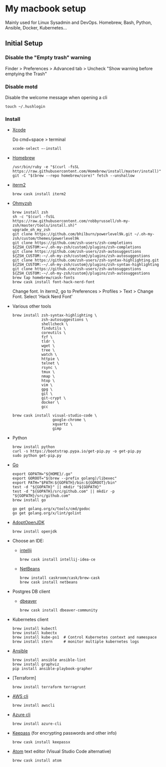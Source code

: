 # My macbook setup
Mainly used for Linux Sysadmin and DevOps. 
Homebrew, Bash, Python, Ansible, Docker, Kubernetes...

## Initial Setup

### Disable the "Empty trash" warning
Finder > Preferences > Advanced tab > Uncheck "Show warning before emptying the Trash"

### Disable motd
Disable the welcome message when opening a cli
  ```
  touch ~/.hushlogin
  ```

### Install
* [Xcode](https://developer.apple.com/xcode/)
  
  Do cmd+space > terminal
  ```
  xcode-select —-install
  ```
* [Homebrew](https://brew.sh/) 
  ```
  /usr/bin/ruby -e "$(curl -fsSL https://raw.githubusercontent.com/Homebrew/install/master/install)"
  git -C "$(brew --repo homebrew/core)" fetch --unshallow
  ```
* [iterm2](https://iterm2.com/downloads.html)
  ```
  brew cask install iterm2
  ```
* [Ohmyzsh](https://ohmyz.sh/)
  ```
  brew install zsh
  sh -c "$(curl -fsSL https://raw.githubusercontent.com/robbyrussell/oh-my-zsh/master/tools/install.sh)"
  upgrade_oh_my_zsh
  git clone https://github.com/bhilburn/powerlevel9k.git ~/.oh-my-zsh/custom/themes/powerlevel9k
  git clone https://github.com/zsh-users/zsh-completions ${ZSH_CUSTOM:=~/.oh-my-zsh/custom}/plugins/zsh-completions
  git clone https://github.com/zsh-users/zsh-autosuggestions ${ZSH_CUSTOM:-~/.oh-my-zsh/custom}/plugins/zsh-autosuggestions
  git clone https://github.com/zsh-users/zsh-syntax-highlighting.git ${ZSH_CUSTOM:-~/.oh-my-zsh/custom}/plugins/zsh-syntax-highlighting
  git clone https://github.com/zsh-users/zsh-autosuggestions ${ZSH_CUSTOM:-~/.oh-my-zsh/custom}/plugins/zsh-autosuggestions
  brew tap homebrew/cask-fonts
  brew cask install font-hack-nerd-font
  ```
  Change font. In iterm2, go to Preferences > Profiles > Text > Change Font. Select 'Hack Nerd Font'
  
* Various other tools
  ``` 
  brew install zsh-syntax-highlighting \
               zsh-autosuggestions \
               shellcheck \
               findutils \
               coreutils \
               fzf \
               tldr \
               wget \
               tree \
               watch \
               httpie \
               telnet \
               rsync \
               tmux \
               nmap \
               htop \
               vim \
               gpg \
               git \
               git-crypt \
               docker \
               gcc

  brew cask install visual-studio-code \
                    google-chrome \
                    xquartz \
                    gimp
  ```
  
* Python
  ```
  brew install python
  curl -s https://bootstrap.pypa.io/get-pip.py -o get-pip.py
  sudo python get-pip.py
  ```
  
* [Go](https://golang.org/)
  ```
  export GOPATH="${HOME}/.go"
  export GOROOT="$(brew --prefix golang)/libexec"
  export PATH="$PATH:${GOPATH}/bin:${GOROOT}/bin"
  test -d "${GOPATH}" || mkdir "${GOPATH}"
  test -d "${GOPATH}/src/github.com" || mkdir -p "${GOPATH}/src/github.com"
  brew install go
  
  go get golang.org/x/tools/cmd/godoc
  go get golang.org/x/lint/golint
  ```
  
* [AdoptOpenJDK](https://adoptopenjdk.net/)
  ```
  brew install openjdk
  ```

* Choose an IDE:
  * [intellij](https://www.jetbrains.com/idea/)
    ```
    brew cask install intellij-idea-ce
    ```
  * [NetBeans](https://netbeans.org/kb/articles/mac.html)
    ```
    brew install caskroom/cask/brew-cask
    brew cask install netbeans
    ```

* Postgres DB client 
  * [dbeaver](https://dbeaver.io/)
    ```
    brew cask install dbeaver-community
    ```

* Kubernetes client
  ```
  brew install kubectl
  brew install kubectx
  brew install kube-ps1  # Control Kubernetes context and namespace
  brew install stern     # monitor multiple kubernetes logs
  ```

* [Ansible](https://docs.ansible.com/)
  ```
  brew install ansible ansible-lint
  brew install graphviz 
  pip install ansible-playbook-grapher
  ```

* [Terraform]
  ```
  brew install terraform terragrunt
  ```

* [AWS cli](https://docs.aws.amazon.com/cli/index.html)
  ```
  brew install awscli
  ```
  
* [Azure cli](https://docs.microsoft.com/en-us/cli/azure/install-azure-cli-macos?view=azure-cli-latest)  
  ```
  brew install azure-cli
  ```

* [Keepass](https://www.keepassx.org/) (for encrypting passwords and other info)
  ```
  brew cask install keepassx
  ```

* [Atom](https://atom.io/) text editor (Visual Studio Code alternative)
  ```
  brew cask install atom
  ```
  
